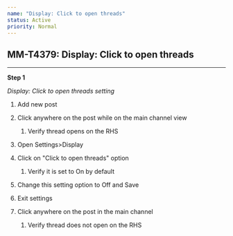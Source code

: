 ```yaml
---
name: "Display: Click to open threads"
status: Active
priority: Normal
---
```


## MM-T4379: Display: Click to open threads

---

**Step 1**

_Display: Click to open threads setting_

1. Add new post

2. Click anywhere on the post while on the main channel view

   1. Verify thread opens on the RHS

3. Open Settings>Display

4. Click on "Click to open threads" option

   1. Verify it is set to On by default

5. Change this setting option to Off and Save

6. Exit settings

7. Click anywhere on the post in the main channel

   1. Verify thread does not open on the RHS
